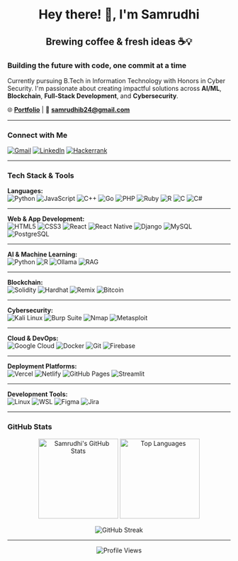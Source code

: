 <h1 align="center">Hey there! 👋, I'm Samrudhi</h1>
<h2 align="center">Brewing coffee & fresh ideas ☕💡</h2>

### Building the future with code, one commit at a time

Currently pursuing B.Tech in Information Technology with Honors in Cyber Security. I'm passionate about creating impactful solutions across **AI/ML**, **Blockchain**, **Full-Stack Development**, and **Cybersecurity**.

🌐 **[Portfolio](https://samrudhib-portfolio.web.app/)** | 📧 **[samrudhib24@gmail.com](mailto:samrudhib24@gmail.com)**

---

### Connect with Me
[![Gmail](https://img.shields.io/badge/Gmail-D14836?style=for-the-badge&logo=gmail&logoColor=white)](mailto:samrudhib24@gmail.com)
[![LinkedIn](https://img.shields.io/badge/LinkedIn-0077B5?style=for-the-badge&logo=linkedin&logoColor=white)](https://linkedin.com/in/samrudhi-b)
[![Hackerrank](https://img.shields.io/badge/-Hackerrank-2EC866?style=for-the-badge&logo=HackerRank&logoColor=white)](https://www.hackerrank.com/samrudhi_b)

---

### Tech Stack & Tools  

**Languages:**  
![Python](https://img.shields.io/badge/Python-3776AB?style=for-the-badge&logo=python&logoColor=white)
![JavaScript](https://img.shields.io/badge/JavaScript-F7DF1E?style=for-the-badge&logo=javascript&logoColor=black)
![C++](https://img.shields.io/badge/C++-00599C?style=for-the-badge&logo=cplusplus&logoColor=white)
![Go](https://img.shields.io/badge/Go-00ADD8?style=for-the-badge&logo=go&logoColor=white)
![PHP](https://img.shields.io/badge/PHP-777BB4?style=for-the-badge&logo=php&logoColor=white)
![Ruby](https://img.shields.io/badge/Ruby-CC342D?style=for-the-badge&logo=ruby&logoColor=white)
![R](https://img.shields.io/badge/R-276DC3?style=for-the-badge&logo=r&logoColor=white)
![C](https://img.shields.io/badge/C-A8B9CC?style=for-the-badge&logo=c&logoColor=black)
![C#](https://img.shields.io/badge/C%23-239120?style=for-the-badge&logo=c-sharp&logoColor=white)

---

**Web & App Development:**   
![HTML5](https://img.shields.io/badge/HTML5-E34F26?style=for-the-badge&logo=html5&logoColor=white)
![CSS3](https://img.shields.io/badge/CSS3-1572B6?style=for-the-badge&logo=css3&logoColor=white)
![React](https://img.shields.io/badge/React-61DAFB?style=for-the-badge&logo=react&logoColor=black)
![React Native](https://img.shields.io/badge/React%20Native-61DAFB?style=for-the-badge&logo=react&logoColor=black)
![Django](https://img.shields.io/badge/Django-092E20?style=for-the-badge&logo=django&logoColor=white)
![MySQL](https://img.shields.io/badge/MySQL-4479A1?style=for-the-badge&logo=mysql&logoColor=white)
![PostgreSQL](https://img.shields.io/badge/PostgreSQL-4169E1?style=for-the-badge&logo=postgresql&logoColor=white)

---

**AI & Machine Learning:**  
![Python](https://img.shields.io/badge/Python-3776AB?style=for-the-badge&logo=python&logoColor=white) 
![R](https://img.shields.io/badge/R-276DC3?style=for-the-badge&logo=r&logoColor=white) 
![Ollama](https://img.shields.io/badge/Ollama-000000?style=for-the-badge&logo=ollama&logoColor=white) 
![RAG](https://img.shields.io/badge/RAG-4B0082?style=for-the-badge&logo=docsify&logoColor=white)

---

**Blockchain:**  
![Solidity](https://img.shields.io/badge/Solidity-363636?style=for-the-badge&logo=solidity&logoColor=white)
![Hardhat](https://img.shields.io/badge/Hardhat-FFA500?style=for-the-badge&logo=ethereum&logoColor=black)
![Remix](https://img.shields.io/badge/Remix-000000?style=for-the-badge&logo=remix&logoColor=white)
![Bitcoin](https://img.shields.io/badge/Bitcoin-F7931A?style=for-the-badge&logo=bitcoin&logoColor=white)

---

**Cybersecurity:**   
![Kali Linux](https://img.shields.io/badge/Kali%20Linux-557C94?style=for-the-badge&logo=kali-linux&logoColor=white) 
![Burp Suite](https://img.shields.io/badge/Burp%20Suite-FF6600?style=for-the-badge&logo=burp-suite&logoColor=white) 
![Nmap](https://img.shields.io/badge/Nmap-000000?style=for-the-badge&logo=nmap&logoColor=white) 
![Metasploit](https://img.shields.io/badge/Metasploit-122E3A?style=for-the-badge&logo=metasploit&logoColor=white)

---

**Cloud & DevOps:**  
![Google Cloud](https://img.shields.io/badge/Google%20Cloud-4285F4?style=for-the-badge&logo=google-cloud&logoColor=white)
![Docker](https://img.shields.io/badge/Docker-2496ED?style=for-the-badge&logo=docker&logoColor=white)
![Git](https://img.shields.io/badge/Git-F05032?style=for-the-badge&logo=git&logoColor=white)
![Firebase](https://img.shields.io/badge/Firebase-FFCA28?style=for-the-badge&logo=firebase&logoColor=black)

---

**Deployment Platforms:**  
![Vercel](https://img.shields.io/badge/Vercel-000000?style=for-the-badge&logo=vercel&logoColor=white)
![Netlify](https://img.shields.io/badge/Netlify-00C7B7?style=for-the-badge&logo=netlify&logoColor=white)
![GitHub Pages](https://img.shields.io/badge/GitHub%20Pages-000000?style=for-the-badge&logo=github&logoColor=white)
![Streamlit](https://img.shields.io/badge/Streamlit-FF4B4B?style=for-the-badge&logo=streamlit&logoColor=white)

---

**Development Tools:**  
![Linux](https://img.shields.io/badge/Linux-FCC624?style=for-the-badge&logo=linux&logoColor=black) 
![WSL](https://img.shields.io/badge/WSL-4E4E4E?style=for-the-badge&logo=windows-terminal&logoColor=white) 
![Figma](https://img.shields.io/badge/Figma-F24E1E?style=for-the-badge&logo=figma&logoColor=white) 
![Jira](https://img.shields.io/badge/Jira-0052CC?style=for-the-badge&logo=jira&logoColor=white)

---

### GitHub Stats  

<p align="center">
 <img height="180em" src="https://github-readme-stats.vercel.app/api?username=Elysian0987&show_icons=true&theme=radical&hide_border=true" alt="Samrudhi's GitHub Stats" />
 <img height="180em" src="https://github-readme-stats.vercel.app/api/top-langs/?username=Elysian0987&layout=compact&theme=radical&hide_border=true" alt="Top Languages" />
</p>

<p align="center">
  <img src="https://github-readme-streak-stats.herokuapp.com/?user=elysian0987&theme=tokyonight" alt="GitHub Streak" />
</p>

---

<p align="center">
  <img src="https://komarev.com/ghpvc/?username=Elysian0987&color=blueviolet" alt="Profile Views" />
</p>
